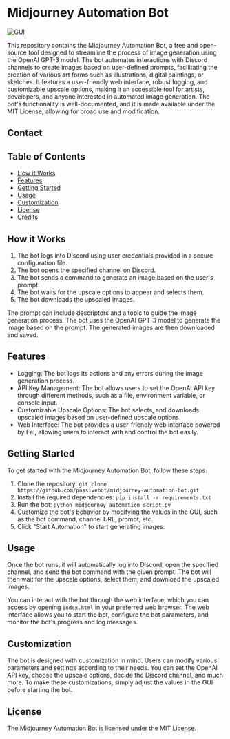 # Midjourney Automation Bot

![GUI](https://github.com/passivebot/midjourney-automation-bot/blob/8efd67a4e6e09b844db6da809469fbe26e90a60f/chrome_zrfWeRJEmB.png)

This repository contains the Midjourney Automation Bot, a free and open-source tool designed to streamline the process of image generation using the OpenAI GPT-3 model. The bot automates interactions with Discord channels to create images based on user-defined prompts, facilitating the creation of various art forms such as illustrations, digital paintings, or sketches. It features a user-friendly web interface, robust logging, and customizable upscale options, making it an accessible tool for artists, developers, and anyone interested in automated image generation. The bot's functionality is well-documented, and it is made available under the MIT License, allowing for broad use and modification.

<!-- As seen on [LinkedIn](https://www.linkedin.com/posts/ronnykutter_sikhism-sikhi-punjab-activity-7058192758297022464-CPs6?utm_source=share&utm_medium=member_desktop) and [YouTube](https://www.youtube.com/watch?v=IJ0jNhrKQ34). -->

## Contact

<!-- For any queries or freelance opportunities, please get in touch with me via [LinkedIn](https://www.linkedin.com/in/ronnykutter/) or email at tiger773131@gmail.com -->

## Table of Contents

- [How it Works](#how-it-works)
- [Features](#features)
- [Getting Started](#getting-started)
- [Usage](#usage)
- [Customization](#customization)
- [License](#license)
- [Credits](#credits)

## How it Works

1. The bot logs into Discord using user credentials provided in a secure configuration file.
2. The bot opens the specified channel on Discord.
3. The bot sends a command to generate an image based on the user's prompt.
4. The bot waits for the upscale options to appear and selects them.
5. The bot downloads the upscaled images.

The prompt can include descriptors and a topic to guide the image generation process. The bot uses the OpenAI GPT-3 model to generate the image based on the prompt. The generated images are then downloaded and saved.

## Features

- Logging: The bot logs its actions and any errors during the image generation process.
- API Key Management: The bot allows users to set the OpenAI API key through different methods, such as a file, environment variable, or console input.
- Customizable Upscale Options: The bot selects, and downloads upscaled images based on user-defined upscale options.
- Web Interface: The bot provides a user-friendly web interface powered by Eel, allowing users to interact with and control the bot easily.

## Getting Started

To get started with the Midjourney Automation Bot, follow these steps:

1. Clone the repository: `git clone https://github.com/passivebot/midjourney-automation-bot.git`
2. Install the required dependencies: `pip install -r requirements.txt`
3. Run the bot: `python midjourney_automation_script.py`
4. Customize the bot's behavior by modifying the values in the GUI, such as the bot command, channel URL, prompt, etc.
5. Click "Start Automation" to start generating images.

## Usage

Once the bot runs, it will automatically log into Discord, open the specified channel, and send the bot command with the given prompt. The bot will then wait for the upscale options, select them, and download the upscaled images.

You can interact with the bot through the web interface, which you can access by opening `index.html` in your preferred web browser. The web interface allows you to start the bot, configure the bot parameters, and monitor the bot's progress and log messages.

## Customization

The bot is designed with customization in mind. Users can modify various parameters and settings according to their needs. You can set the OpenAI API key, choose the upscale options, decide the Discord channel, and much more. To make these customizations, simply adjust the values in the GUI before starting the bot.

## License

The Midjourney Automation Bot is licensed under the [MIT License](https://github.com/passivebot/midjourney-automation-bot/blob/main/LICENSE).

<!-- ## Credits

Developed by [Ronny Kutter](https://github.com/hightecular95908) -->





